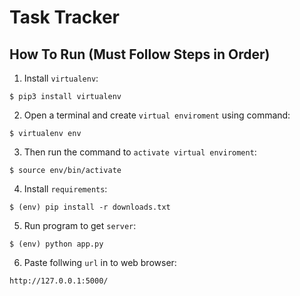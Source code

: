 # Task Tracker

## How To Run (Must Follow Steps in Order)
1. Install `virtualenv`:
```
$ pip3 install virtualenv
```

2. Open a terminal and create `virtual enviroment` using command:
```
$ virtualenv env
```

3. Then run the command to `activate virtual enviroment`:
```
$ source env/bin/activate
```

4. Install `requirements`:
```
$ (env) pip install -r downloads.txt
```

5. Run program to get `server`:
```
$ (env) python app.py
```
6. Paste follwing `url` in to web browser:
```
http://127.0.0.1:5000/
```